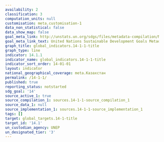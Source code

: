 ```yaml
---
availability: 2
classification: 3
computation_units: null
customisation: meta.customisation-1
data_non_statistical: false
data_show_map: false
goal_meta_link: http://unstats.un.org/sdgs/files/metadata-compilation/Metadata-Goal-14.pdf
goal_meta_link_text: United Nations Sustainable Development Goals Metadata (pdf 288kB)
graph_title: global_indicators.14-1-1-title
graph_type: line
indicator: 14.1.1
indicator_name: global_indicators.14-1-1-title
indicator_sort_order: 14-01-01
layout: indicator
national_geographical_coverage: meta.Казахстан
permalink: /14-1-1/
published: true
reporting_status: notstarted
sdg_goal: '14'
source_active_1: true
source_compilation_1: sources.14-1-1-source_compilation_1
source_data_1: null
source_implementation_1: sources.14-1-1-source_implementation_1
tags: []
target: global_targets.14-1-title
target_id: '14.1'
un_custodian_agency: UNEP
un_designated_tier: '3'
---
```

